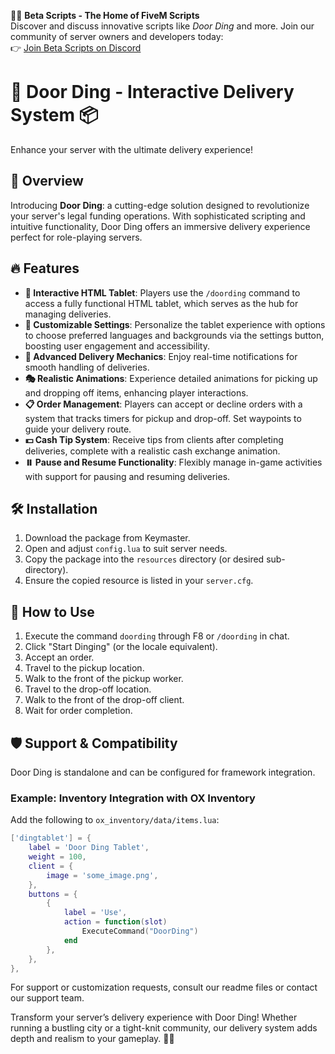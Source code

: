 🚪💥 **Beta Scripts - The Home of FiveM Scripts**  
Discover and discuss innovative scripts like *Door Ding* and more. Join our community of server owners and developers today:  
👉 [Join Beta Scripts on Discord](https://discord.gg/D36ZXnKr2H)  

# 🚪 Door Ding - Interactive Delivery System 📦

Enhance your server with the ultimate delivery experience!

## 🌟 Overview

Introducing **Door Ding**: a cutting-edge solution designed to revolutionize your server's legal funding operations. With sophisticated scripting and intuitive functionality, Door Ding offers an immersive delivery experience perfect for role-playing servers.

## 🔥 Features

- **📱 Interactive HTML Tablet**: Players use the `/doording` command to access a fully functional HTML tablet, which serves as the hub for managing deliveries.
- **🎨 Customizable Settings**: Personalize the tablet experience with options to choose preferred languages and backgrounds via the settings button, boosting user engagement and accessibility.
- **🚚 Advanced Delivery Mechanics**: Enjoy real-time notifications for smooth handling of deliveries.
- **🎭 Realistic Animations**: Experience detailed animations for picking up and dropping off items, enhancing player interactions.
- **📋 Order Management**: Players can accept or decline orders with a system that tracks timers for pickup and drop-off. Set waypoints to guide your delivery route.
- **💵 Cash Tip System**: Receive tips from clients after completing deliveries, complete with a realistic cash exchange animation.
- **⏸️ Pause and Resume Functionality**: Flexibly manage in-game activities with support for pausing and resuming deliveries.

## 🛠️ Installation

1. Download the package from Keymaster.
2. Open and adjust `config.lua` to suit server needs.
3. Copy the package into the `resources` directory (or desired sub-directory).
4. Ensure the copied resource is listed in your `server.cfg`.

## 🚀 How to Use

1. Execute the command `doording` through F8 or `/doording` in chat.
2. Click "Start Dinging" (or the locale equivalent).
3. Accept an order.
4. Travel to the pickup location.
5. Walk to the front of the pickup worker.
6. Travel to the drop-off location.
7. Walk to the front of the drop-off client.
8. Wait for order completion.

## 🛡️ Support & Compatibility

Door Ding is standalone and can be configured for framework integration.

### Example: Inventory Integration with OX Inventory

Add the following to `ox_inventory/data/items.lua`:

```lua
['dingtablet'] = {
    label = 'Door Ding Tablet',
    weight = 100,
    client = {
        image = 'some_image.png',
    },
    buttons = {
        {
            label = 'Use',
            action = function(slot)
                ExecuteCommand("DoorDing")
            end
        },
    },
},
```

For support or customization requests, consult our readme files or contact our support team.

Transform your server’s delivery experience with Door Ding! Whether running a bustling city or a tight-knit community, our delivery system adds depth and realism to your gameplay. 🌆🚛
